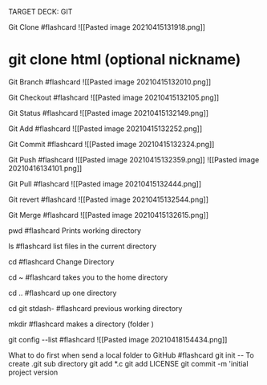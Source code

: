 TARGET DECK: GIT 

Git Clone #flashcard 
![[Pasted image 20210415131918.png]]
# git clone html (optional nickname)
<!--ID: 1618507167800-->

Git Branch #flashcard 
![[Pasted image 20210415132010.png]]
<!--ID: 1618507212246-->

Git Checkout #flashcard 
![[Pasted image 20210415132105.png]]
<!--ID: 1618507267546-->

Git Status #flashcard 
![[Pasted image 20210415132149.png]]
<!--ID: 1618507311767-->

Git Add #flashcard 
![[Pasted image 20210415132252.png]]
<!--ID: 1618507375439-->

Git Commit #flashcard 
![[Pasted image 20210415132324.png]]
<!--ID: 1618507406913-->


Git Push #flashcard 
![[Pasted image 20210415132359.png]]
![[Pasted image 20210416134101.png]]
<!--ID: 1618507441084-->


Git Pull #flashcard 
![[Pasted image 20210415132444.png]]
<!--ID: 1618507487878-->


Git revert #flashcard 
![[Pasted image 20210415132544.png]]
<!--ID: 1618507545609-->

Git Merge #flashcard 
![[Pasted image 20210415132615.png]]
<!--ID: 1618507578407-->


pwd #flashcard 
Prints working directory 
<!--ID: 1618774549826-->

ls #flashcard 
list files in the current directory
<!--ID: 1618774566542-->

cd #flashcard 
Change Directory
<!--ID: 1618774607117-->

cd ~ #flashcard 
takes you to the home directory 
<!--ID: 1618774627738-->

cd .. #flashcard 
up one directory 
<!--ID: 1618774658018-->

cd git stdash- #flashcard 
previous working directory 
<!--ID: 1618774681592-->

mkdir #flashcard 
makes a directory (folder )
<!--ID: 1618774718237-->

git config --list #flashcard 
![[Pasted image 20210418154434.png]]
<!--ID: 1618775077508-->

What to do first when send a local folder to GitHub #flashcard 
git init -- To create .git sub directory 
git add *.c
git add LICENSE
git commit -m 'initial project version
<!--ID: 1618775965615-->




